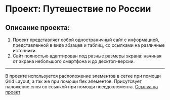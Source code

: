 # Проект: Путешествие по России

## Описание проекта:
1. Проект представляет собой одностраничный сайт с информацией, представленной в виде абзацев и таблиц, со ссылками на различные источники.
2. Сайт полностью адаптирован под разные размеры экрана: начиная от экрана небольшого смартфона и до десктоп-версии.

------
В проекте используется расположение элементов в сетке при помощи Grid Layout, а так же при помощи flex элементов. Присутсвует наложение слоя со ссылкой при помощи псевдоэлемента.
[Ссылка на проект](https://procsimo97.github.io/russian-travel/)